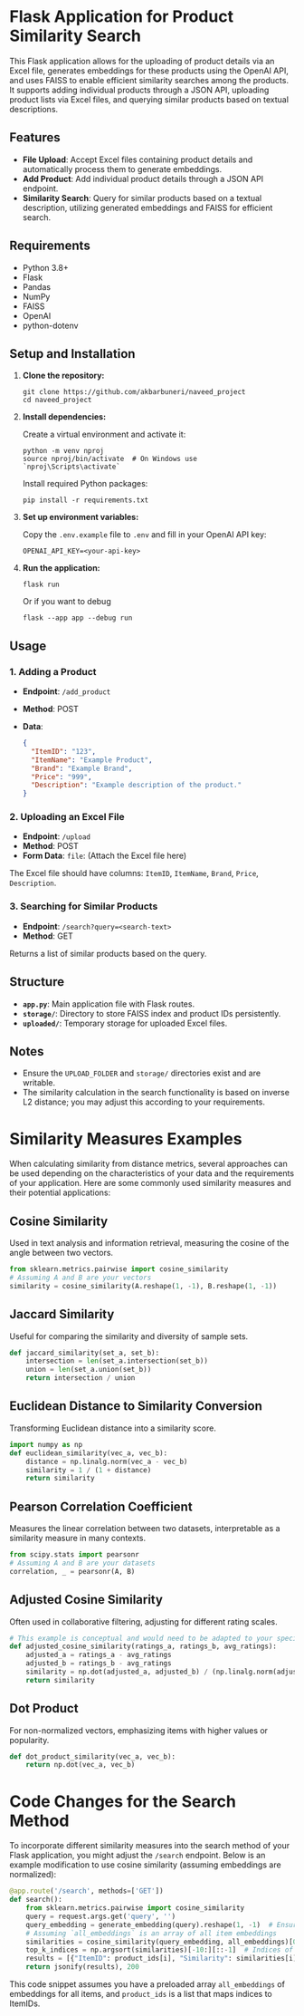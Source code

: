 
# Flask Application for Product Similarity Search

This Flask application allows for the uploading of product details via an Excel file, generates embeddings for these products using the OpenAI API, and uses FAISS to enable efficient similarity searches among the products. It supports adding individual products through a JSON API, uploading product lists via Excel files, and querying similar products based on textual descriptions.

## Features

- **File Upload**: Accept Excel files containing product details and automatically process them to generate embeddings.
- **Add Product**: Add individual product details through a JSON API endpoint.
- **Similarity Search**: Query for similar products based on a textual description, utilizing generated embeddings and FAISS for efficient search.

## Requirements

- Python 3.8+
- Flask
- Pandas
- NumPy
- FAISS
- OpenAI
- python-dotenv

## Setup and Installation

1. **Clone the repository:**

    ```
    git clone https://github.com/akbarbuneri/naveed_project
    cd naveed_project
    ```

2. **Install dependencies:**

    Create a virtual environment and activate it:

    ```
    python -m venv nproj
    source nproj/bin/activate  # On Windows use `nproj\Scripts\activate`
    ```

    Install required Python packages:

    ```
    pip install -r requirements.txt
    ```

3. **Set up environment variables:**

    Copy the `.env.example` file to `.env` and fill in your OpenAI API key:

    ```
    OPENAI_API_KEY=<your-api-key>
    ```

4. **Run the application:**

    ```
    flask run 
    ```
    Or if you want to debug
    ```
    flask --app app --debug run
    ```

## Usage

### 1. Adding a Product

- **Endpoint**: `/add_product`
- **Method**: POST
- **Data**:

    ```json
    {
      "ItemID": "123",
      "ItemName": "Example Product",
      "Brand": "Example Brand",
      "Price": "999",
      "Description": "Example description of the product."
    }
    ```

### 2. Uploading an Excel File

- **Endpoint**: `/upload`
- **Method**: POST
- **Form Data**: `file`: (Attach the Excel file here)

The Excel file should have columns: `ItemID`, `ItemName`, `Brand`, `Price`, `Description`.

### 3. Searching for Similar Products

- **Endpoint**: `/search?query=<search-text>`
- **Method**: GET

Returns a list of similar products based on the query.

## Structure

- **`app.py`**: Main application file with Flask routes.
- **`storage/`**: Directory to store FAISS index and product IDs persistently.
- **`uploaded/`**: Temporary storage for uploaded Excel files.

## Notes

- Ensure the `UPLOAD_FOLDER` and `storage/` directories exist and are writable.
- The similarity calculation in the search functionality is based on inverse L2 distance; you may adjust this according to your requirements.


# Similarity Measures Examples

When calculating similarity from distance metrics, several approaches can be used depending on the characteristics of your data and the requirements of your application. Here are some commonly used similarity measures and their potential applications:

## Cosine Similarity

Used in text analysis and information retrieval, measuring the cosine of the angle between two vectors.

```python
from sklearn.metrics.pairwise import cosine_similarity
# Assuming A and B are your vectors
similarity = cosine_similarity(A.reshape(1, -1), B.reshape(1, -1))
```

## Jaccard Similarity

Useful for comparing the similarity and diversity of sample sets.

```python
def jaccard_similarity(set_a, set_b):
    intersection = len(set_a.intersection(set_b))
    union = len(set_a.union(set_b))
    return intersection / union
```

## Euclidean Distance to Similarity Conversion

Transforming Euclidean distance into a similarity score.

```python
import numpy as np
def euclidean_similarity(vec_a, vec_b):
    distance = np.linalg.norm(vec_a - vec_b)
    similarity = 1 / (1 + distance)
    return similarity
```

## Pearson Correlation Coefficient

Measures the linear correlation between two datasets, interpretable as a similarity measure in many contexts.

```python
from scipy.stats import pearsonr
# Assuming A and B are your datasets
correlation, _ = pearsonr(A, B)
```

## Adjusted Cosine Similarity

Often used in collaborative filtering, adjusting for different rating scales.

```python
# This example is conceptual and would need to be adapted to your specific data structure
def adjusted_cosine_similarity(ratings_a, ratings_b, avg_ratings):
    adjusted_a = ratings_a - avg_ratings
    adjusted_b = ratings_b - avg_ratings
    similarity = np.dot(adjusted_a, adjusted_b) / (np.linalg.norm(adjusted_a) * np.linalg.norm(adjusted_b))
    return similarity
```

## Dot Product

For non-normalized vectors, emphasizing items with higher values or popularity.

```python
def dot_product_similarity(vec_a, vec_b):
    return np.dot(vec_a, vec_b)
```

# Code Changes for the Search Method

To incorporate different similarity measures into the search method of your Flask application, you might adjust the `/search` endpoint. Below is an example modification to use cosine similarity (assuming embeddings are normalized):

```python
@app.route('/search', methods=['GET'])
def search():
    from sklearn.metrics.pairwise import cosine_similarity
    query = request.args.get('query', '')
    query_embedding = generate_embedding(query).reshape(1, -1)  # Ensure correct shape for sklearn
    # Assuming `all_embeddings` is an array of all item embeddings
    similarities = cosine_similarity(query_embedding, all_embeddings)[0]
    top_k_indices = np.argsort(similarities)[-10:][::-1]  # Indices of top 10 similar items
    results = [{"ItemID": product_ids[i], "Similarity": similarities[i]} for i in top_k_indices]
    return jsonify(results), 200
```

This code snippet assumes you have a preloaded array `all_embeddings` of embeddings for all items, and `product_ids` is a list that maps indices to ItemIDs.
